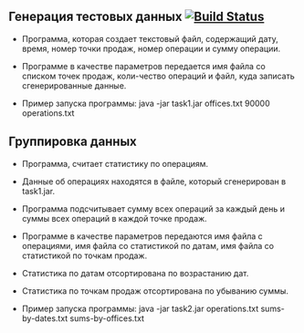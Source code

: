 ## Генерация тестовых данных [![Build Status](https://travis-ci.org/russo595/gpb.svg?branch=develop)](https://travis-ci.org/russo595/gpb)

 * Программа, которая создает текстовый файл, содержащий дату, время, номер точки продаж, номер операции и сумму операции.
 
 * Программе в качестве параметров передается имя файла со списком точек продаж, коли-чество операций и файл, куда записать сгенерированные данные.
 
 * Пример запуска программы: java -jar task1.jar offices.txt 90000 operations.txt
 
## Группировка данных

 * Программа, считает статистику по операциям.
 
 * Данные об операциях находятся в файле, который сгенерирован в task1.jar.
 
 * Программа подсчитывает сумму всех операций за каждый день и суммы всех операций в каждой точке продаж.
   
 * Программе в качестве параметров передаются имя файла с операциями, имя файла со статистикой по датам, имя файла со статистикой по точкам продаж.
   
 * Статистика по датам отсортирована по возрастанию дат.
 
 * Статистика по точкам продаж отсортирована по убыванию суммы.
 
 * Пример запуска программы:
   java -jar task2.jar operations.txt sums-by-dates.txt sums-by-offices.txt